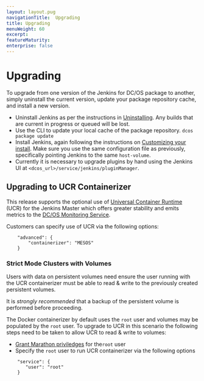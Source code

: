 ```yaml
---
layout: layout.pug
navigationTitle:  Upgrading
title: Upgrading
menuWeight: 60
excerpt:
featureMaturity:
enterprise: false
---
```

# Upgrading

To upgrade from one version of the Jenkins for DC/OS package to another, simply uninstall the current version, update your package repository cache, and install a new version.

- Uninstall Jenkins as per the instructions in [Uninstalling](../uninstall/index.md). Any builds that are current in progress or queued will be lost.
- Use the CLI to update your local cache of the package repository. 
    `dcos package update`
- Install Jenkins, again following the instructions on [Customizing your install](../custom-install/index.md). Make sure you use the same configuration file as previously, specifically pointing Jenkins to the same <code>host-volume</code>.
- Currently it is necessary to upgrade plugins by hand using the Jenkins UI at <code>&lt;dcos_url&gt;/service/jenkins/pluginManager</code>.

## Upgrading to UCR Containerizer

This release supports the optional use of [Universal Container Runtime](../../../../2.0/deploying-services/containerizers/ucr/index.md) (UCR) for the Jenkins Master which offers greater stability and emits metrics to the [DC/OS Monitoring Service](../../../../services/dcos-monitoring/1.1.0/index.md).

Customers can specify use of UCR via the following options:
```
    "advanced": {
        "containerizer": "MESOS"
    }
```

### Strict Mode Clusters with Volumes

Users with data on persistent volumes need ensure the user running with the UCR containerizer must be able to read & write to the previously created persistent volumes.

It is *strongly recommended* that a backup of the persistent volume is performed before proceeding.

The Docker containerizer by default uses the `root` user and volumes may be populated by the `root` user. To upgrade to UCR in this scenario the following steps need to be taken to allow UCR to read & write to volumes:
- [Grant Marathon priviledges](../../../../2.0/security/ent/users-groups/config-linux-user/index.md#overriding-the-default-linux-user-of-a-universe-service) for the`root` user
- Specify the `root` user to run UCR containerizer via the following options
```
    "service": {
       "user": "root"
    }
```
